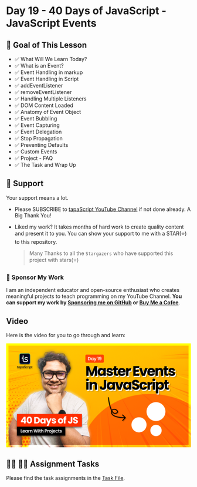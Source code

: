 # Day 19 - 40 Days of JavaScript - JavaScript Events

## **🎯 Goal of This Lesson**

- ✅ What Will We Learn Today?
- ✅ What is an Event?
- ✅ Event Handling in markup
- ✅ Event Handling in Script
- ✅ addEventListener
- ✅ removeEventListener
- ✅ Handling Multiple Listeners
- ✅ DOM Content Loaded
- ✅ Anatomy of Event Object
- ✅ Event Bubbling
- ✅ Event Capturing
- ✅ Event Delegation
- ✅ Stop Propagation
- ✅ Preventing Defaults
- ✅ Custom Events
- ✅ Project - FAQ
- ✅ The Task and Wrap Up

## 🫶 Support

Your support means a lot.

- Please SUBSCRIBE to [tapaScript YouTube Channel](https://youtube.com/tapasadhikary) if not done already. A Big Thank You!
- Liked my work? It takes months of hard work to create quality content and present it to you. You can show your support to me with a STAR(⭐) to this repository.

    > Many Thanks to all the `Stargazers` who have supported this project with stars(⭐)

### 🤝 Sponsor My Work

I am an independent educator and open-source enthusiast who creates meaningful projects to teach programming on my YouTube Channel. **You can support my work by [Sponsoring me on GitHub](https://github.com/sponsors/atapas) or [Buy Me a Cofee](https://buymeacoffee.com/tapasadhikary)**.

## Video

Here is the video for you to go through and learn:

[![day-19](./banner.png)](https://youtu.be/ybgI5vVE668 "Video")

## **👩‍💻 🧑‍💻 Assignment Tasks**

Please find the task assignments in the [Task File](./task.md).
